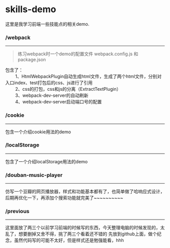# skills-demo
这里是我学习前端一些技能点的相关demo.

### /webpack
----------
>练习webpack时一个demo的配置文件 webpack.config.js 和 package.json

包含了：
		<br/>&nbsp;&nbsp;&nbsp;&nbsp;&nbsp;&nbsp;&nbsp;&nbsp;1、HtmlWebpackPlugin自动生成html文件，生成了两个html文件，分别对入口index、test打包后的css、js进行了引用
		<br/>&nbsp;&nbsp;&nbsp;&nbsp;&nbsp;&nbsp;&nbsp;&nbsp;2、css的打包，css和js的分离（ExtractTextPlugin）
		<br/>&nbsp;&nbsp;&nbsp;&nbsp;&nbsp;&nbsp;&nbsp;&nbsp;3、webpack-dev-server的自动刷新
		</br>&nbsp;&nbsp;&nbsp;&nbsp;&nbsp;&nbsp;&nbsp;&nbsp;4、webpack-dev-server启动端口号的配置
		
### /cookie
--------
包含一个介绍cookie用法的demo

### /localStorage
------------
包含了一个介绍localStorage用法的demo

### /douban-music-player
------------
仿写一个豆瓣的网页播放器，样式和功能基本都有了，也简单做了哈响应式设计，后期再优化一下，再添加个搜索功能就完美了~~~~~~~~~~

### /previous
------------
这里面放了两三个以前学习前端的时候写的东西，今天整理电脑的时候发现的，太乱了，想要删掉又舍不得，挑了两三个看着还不错的
先放到github上面，做个纪念，虽然代码写的可能不太好，但是样式还是勉强能看，hhh